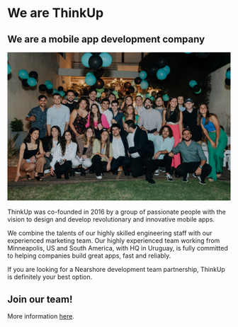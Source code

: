 # We are ThinkUp

## We are a mobile app **development company**

![Alt text](../res/TU5A-50.jpg)

ThinkUp was co-founded in 2016 by a group of passionate people with the vision to design and develop revolutionary and innovative mobile apps.

We combine the talents of our highly skilled engineering staff with our experienced marketing team. Our highly experienced team working from Minneapolis, US and South America, with HQ in Uruguay, is fully committed to helping companies build great apps, fast and reliably.

If you are looking for a Nearshore development team partnership, ThinkUp is definitely your best option.


## Join our **team!**

More information [here](https://thinkupsoft.com/).
